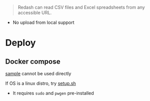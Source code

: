 > Redash can read CSV files and Excel spreadsheets from any accessible URL.
- No upload from local support

# Deploy

## Docker compose
[sample](https://raw.githubusercontent.com/getredash/setup/refs/heads/master/data/compose.yaml) cannot be used directly



If OS is a linux distro, try [setup.sh](https://github.com/getredash/setup/blob/master/setup.sh)
- It requires `sudo` and `pwgen` pre-installed

